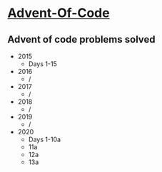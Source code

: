 # [Advent-Of-Code](adventofcode.com)

## Advent of code problems solved
* 2015
    * Days 1-15
* 2016
    * /
* 2017
    * /
* 2018
    * /
* 2019
    * /
* 2020
    * Days 1-10a
    * 11a
    * 12a
    * 13a
